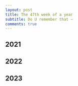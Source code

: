 ```yaml
---
layout: post
title: The 47th week of a year
subtitle: Do U remember that ~
comments: true
---
```





## 2021


## 2022


## 2023
